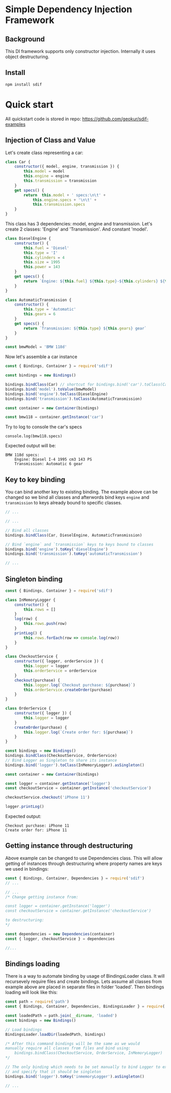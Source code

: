 # Simple Dependency Injection Framework
## Background
This DI framework supports only constructor injection. Internally it uses object destructuring.
## Install
```shell
npm install sdif
```
# Quick start
All quickstart code is stored in repo: https://github.com/geokur/sdif-examples
## Injection of Class and Value
Let's create class representing a car:
```javascript
class Car {
    constructor({ model, engine, transmission }) {
        this.model = model
        this.engine = engine
        this.transmission = transmission
    }
    get specs() {
        return  this.model + ' specs:\n\t' + 
            this.engine.specs + '\n\t' +
            this.transmission.specs
    }
}
```
This class has 3 dependencies: model, engine and transmission.
Let's create 2 classes: 'Engine' and 'Transmission'. And constant 'model'.
```javascript
class DieselEngine {
    constructor() {
        this.fuel = 'Diesel'
        this.type = 'I'
        this.cylinders = 4
        this.size = 1995
        this.power = 143
    }
    get specs() {
        return `Engine: ${this.fuel} ${this.type}-${this.cylinders} ${this.size} cm3 ${this.power} PS`
    }
}

class AutomaticTransmission {
    constructor() {
        this.type = 'Automatic'
        this.gears = 6
    }
    get specs() {
        return `Transmission: ${this.type} ${this.gears} gear`
    }
}

const bmwModel = 'BMW 118d'
```
Now let's assemble a car instance
```javascript
const { Bindings, Container } = require('sdif')

const bindings = new Bindings()

bindings.bindClass(Car) // shortcut for bindings.bind('car').toClass(Car)
bindings.bind('model').toValue(bmwModel)
bindings.bind('engine').toClass(DieselEngine)
bindings.bind('transmission').toClass(AutomaticTransmission)

const container = new Container(bindings)

const bmw118 = container.getInstance('car')
```
Try to log to console the car's specs
```shell
console.log(bmw118.specs)
```
Expected output will be:
```
BMW 118d specs:
	Engine: Diesel I-4 1995 cm3 143 PS
	Transmission: Automatic 6 gear
```
## Key to key binding
You can bind another key to existing binding. The example above can be changed so we bind all classes and afterwords bind keys `engine` and `transmission` to keys already bound to specific classes.
```javascript
// ...

// ...

// Bind all classes
bindings.bindClass(Car, DieselEngine, AutomaticTransmission)

// Bind `engine` and `transmission` keys to keys bound to classes
bindings.bind('engine').toKey('dieselEngine')
bindings.bind('transmission').toKey('automaticTransmission')

// ...
```
## Singleton binding
```javascript
const { Bindings, Container } = require('sdif')

class InMemoryLogger {
    constructor() {
        this.rows = []
    }
    log(row) {
        this.rows.push(row)
    }
    printLog() {
        this.rows.forEach(row => console.log(row))
    }
}

class CheckoutService {
    constructor({ logger, orderService }) {
        this.logger = logger
        this.orderService = orderService
    }
    checkout(purchase) {
        this.logger.log(`Checkout purchase: ${purchase}`)
        this.orderService.createOrder(purchase)
    }
}

class OrderService {
    constructor({ logger }) {
        this.logger = logger
    }
    createOrder(purchase) {
        this.logger.log(`Create order for: ${purchase}`)
    }
}

const bindings = new Bindings()
bindings.bindClass(CheckoutService, OrderService)
// Bind Logger as Singleton to share its instance
bindings.bind('logger').toClass(InMemoryLogger).asSingleton()

const container = new Container(bindings)

const logger = container.getInstance('logger')
const checkoutService = container.getInstance('checkoutService')

checkoutService.checkout('iPhone 11')

logger.printLog()
```
Expected output:
```
Checkout purchase: iPhone 11
Create order for: iPhone 11
```
## Getting instance through destructuring
Above example can be changed to use Dependencies class. This will allow getting of instances through destructuring where property names are keys we used in bindings:
```javascript
const { Bindings, Container, Dependencies } = require('sdif')
// ...

// ...
/* Change getting instance from:

const logger = container.getInstance('logger')
const checkoutService = container.getInstance('checkoutService')

to destructuring:
*/

const dependencies = new Dependencies(container)
const { logger, checkoutService } = dependencies

//...
```
## Bindings loading
There is a way to automate binding by usage of BindingsLoader class. It will recursevely require files and create bindings.
Lets assume all classes from example above are placed in separate files in folder 'loaded'. Then bindings loading will look like this:
```javascript
const path = require('path')
const { Bindings, Container, Dependencies, BindingsLoader } = require('sdif')

const loadedPath = path.join(__dirname, 'loaded')
const bindings = new Bindings()

// Load bindings
BindingsLoader.loadDir(loadedPath, bindings)

/* After this command bindings will be the same as we would
manually require all classes from files and bind using:
    bindings.bindClass(CheckoutService, OrderService, InMemoryLogger)
*/

// The only binding which needs to be set manually to bind Logger to existing binding 
// and specify that it should be singleton 
bindings.bind('logger').toKey('inmemoryLogger').asSingleton()

// ...
```